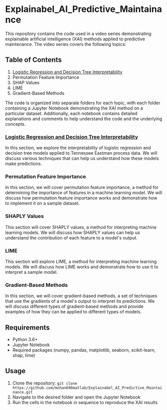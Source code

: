 # Explainabel_AI_Predictive_Maintainance
This repository contains the code used in a video series demonstrating explainable artificial intelligence (XAI) methods applied to predictive maintenance. The video series covers the following topics:

## Table of Contents

1. [Logistic Regression and Decision Tree Interpretability](https://youtu.be/eDvuUXrbwFk)
2. Permutation Feature Importance
3. SHAP Values
4. LIME
5. Gradient-Based Methods

The code is organized into separate folders for each topic, with each folder containing a Jupyter Notebook demonstrating the XAI method on a particular dataset. Additionally, each notebook contains detailed explanations and comments to help understand the code and the underlying concepts.



### [Logistic Regression and Decision Tree Interpretability](https://youtu.be/eDvuUXrbwFk)
In this section, we explore the interpretability of logistic regression and decision tree models applied to Tennessee Eastman process data. We will discuss various techniques that can help us understand how these models make predictions.

### Permutation Feature Importance
In this section, we will cover permutation feature importance, a method for determining the importance of features in a machine learning model. We will discuss how permutation feature importance works and demonstrate how to implement it on a sample dataset.

### SHAPLY Values
This section will cover SHAPLY values, a method for interpreting machine learning models. We will discuss how SHAPLY values can help us understand the contribution of each feature to a model's output.

### LIME
This section will explore LIME, a method for interpreting machine learning models. We will discuss how LIME works and demonstrate how to use it to interpret a sample model.

### Gradient-Based Methods
In this section, we will cover gradient-based methods, a set of techniques that use the gradients of a model's output to interpret its predictions. We will discuss different types of gradient-based methods and provide examples of how they can be applied to different types of models.

## Requirements

- Python 3.6+
- Jupyter Notebook
- Required packages (numpy, pandas, matplotlib, seaborn, scikit-learn, shap, lime)

## Usage

1. Clone the repository: `git clone https://github.com/mohan696matlab/Explainabel_AI_Predictive_Maintainance.git`
2. Navigate to the desired folder and open the Jupyter Notebook
3. Run the cells in the notebook in sequence to reproduce the XAI results
